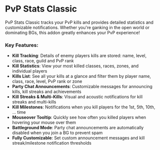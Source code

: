 # PvP Stats Classic
PvP Stats Classic tracks your PvP kills and provides detailed statistics and customizable notifications. Whether you're ganking in the open world or dominating BGs, this addon greatly enhances your PvP experience!

### Key Features:
- **Kill Tracking**: Details of enemy players kills are stored: name, level, class, race, guild and PvP rank
- **Kill Statistics**: View your most killed classes, races, zones, and individual players
- **Kills List**: See all your kills at a glance and filter them by player name, class, race, level, PvP rank or zone
- **Party Chat Announcements**: Customizable messages for announcing kills, kill streaks and achievements
- **Kill Streaks & Multi-Kills**: Visual and acoustic notifications for kill streaks and multi-kills
- **Kill Milestones**: Notifications when you kill players for the 1st, 5th, 10th, ... time
- **Mouseover Tooltip**: Quickly see how often you killed players when hovering your mouse over them
- **Battleground Mode**: Party chat announcements are automatically disabled when you join a BG to prevent spam
- **Fully Customizable**: Set custom announcement messages and kill streak/milestone notification thresholds
